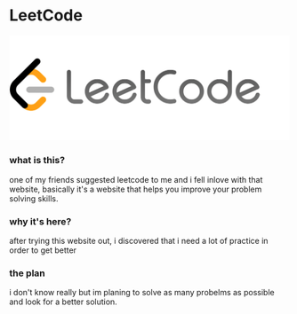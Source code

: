 # LeetCode
<img src="./assets/1.png" alt="leetcode">

### what is this?
one of my friends suggested leetcode to me and i fell inlove with that website, basically it's a website that helps you improve your problem solving skills.

### why it's here?

after trying this website out, i discovered that i need a lot of practice in order to get better

### the plan
i don't know really but im planing to solve as many probelms as possible and look for a better solution.

